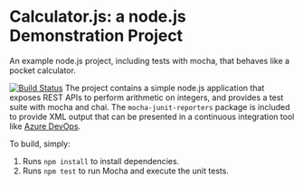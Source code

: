 Calculator.js: a node.js Demonstration Project
==============================================
An example node.js project, including tests with mocha, that behaves like
a pocket calculator.

[![Build Status](https://dev.azure.com/sandeeppandey745XJL0T/sandeeppandey745XJL0T/_apis/build/status/sandeeppandey2.calculator?branchName=refs%2Fpull%2F1%2Fmerge)](https://dev.azure.com/sandeeppandey745XJL0T/sandeeppandey745XJL0T/_build/latest?definitionId=1&branchName=refs%2Fpull%2F1%2Fmerge)
The project contains a simple node.js application that exposes REST APIs
to perform arithmetic on integers, and provides a test suite with mocha
and chai.  The `mocha-junit-reporters` package is included to provide XML
output that can be presented in a continuous integration tool like
[Azure DevOps](https://azure.com/devops).

To build, simply:

1. Runs `npm install` to install dependencies.
2. Runs `npm test` to run Mocha and execute the unit tests.

